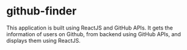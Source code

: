 # github-finder
This application is built using ReactJS and GitHub APIs. It gets the information of users on Github, from backend using GitHub APIs, and displays them using ReactJS.
